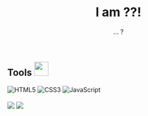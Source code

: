 <h1 align="center" >I am ??!</h1>

<p align="center">
...     ?
</p>


<br>

<h2>Tools <img width="32" src="https://media.giphy.com/media/QssGEmpkyEOhBCb7e1/giphy.gif"/>
 </h2>

![HTML5](https://img.shields.io/badge/html5-%23E34F26.svg?style=for-the-badge&logo=html5&logoColor=white)
![CSS3](https://img.shields.io/badge/css3-%231572B6.svg?style=for-the-badge&logo=css3&logoColor=white)
![JavaScript](https://img.shields.io/badge/javascript-%23323330.svg?style=for-the-badge&logo=javascript&logoColor=%23F7DF1E)
</br>
</br>
<img align="center" src="https://github-readme-stats.vercel.app/api?username=notshanxx&theme=tokyonight&show_icons=true&custom_title=My%20Github%20Stat"/>
<img align="center" src="https://github-readme-stats.vercel.app/api/top-langs/?username=notshanxx&theme=tokyonight&layout=compact" />
